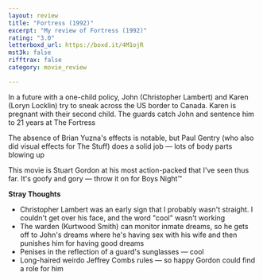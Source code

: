 ```yaml
---
layout: review
title: "Fortress (1992)"
excerpt: "My review of Fortress (1992)"
rating: "3.0"
letterboxd_url: https://boxd.it/4M1ojR
mst3k: false
rifftrax: false
category: movie_review

---
```


In a future with a one-child policy, John (Christopher Lambert) and Karen (Loryn Locklin) try to sneak across the US border to Canada. Karen is pregnant with their second child. The guards catch John and sentence him to 21 years at The Fortress

The absence of Brian Yuzna's effects is notable, but Paul Gentry (who also did visual effects for The Stuff) does a solid job — lots of body parts blowing up

This movie is Stuart Gordon at his most action-packed that I've seen thus far. It's goofy and gory — throw it on for Boys Night™️

<b>Stray Thoughts</b>
* Christopher Lambert was an early sign that I probably wasn't straight. I couldn't get over his face, and the word "cool" wasn't working
* The warden (Kurtwood Smith) can monitor inmate dreams, so he gets off to John's dreams where he's having sex with his wife and then punishes him for having good dreams
* Penises in the reflection of a guard's sunglasses — cool
* Long-haired weirdo Jeffrey Combs rules — so happy Gordon could find a role for him